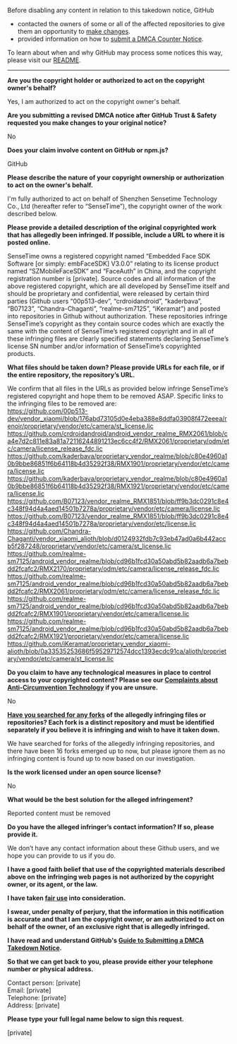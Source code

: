 Before disabling any content in relation to this takedown notice, GitHub
- contacted the owners of some or all of the affected repositories to give them an opportunity to [make changes](https://docs.github.com/en/github/site-policy/dmca-takedown-policy#a-how-does-this-actually-work).
- provided information on how to [submit a DMCA Counter Notice](https://docs.github.com/en/articles/guide-to-submitting-a-dmca-counter-notice).

To learn about when and why GitHub may process some notices this way, please visit our [README](https://github.com/github/dmca/blob/master/README.md#anatomy-of-a-takedown-notice).

---

**Are you the copyright holder or authorized to act on the copyright owner's behalf?**

Yes, I am authorized to act on the copyright owner's behalf.

**Are you submitting a revised DMCA notice after GitHub Trust & Safety requested you make changes to your original notice?**

No

**Does your claim involve content on GitHub or npm.js?**

GitHub

**Please describe the nature of your copyright ownership or authorization to act on the owner's behalf.**

I'm fully authorized to act on behalf of Shenzhen Sensetime Technology Co., Ltd (hereafter refer to “SenseTime”), the copyright owner of the work described below.

**Please provide a detailed description of the original copyrighted work that has allegedly been infringed. If possible, include a URL to where it is posted online.**

SenseTime owns a registered copyright named “Embedded Face SDK Software [or simply: embFaceSDK] V3.0.0” relating to its license product named “SZMobileFaceSDK” and “FaceAuth” in China, and the copyright registration number is [private]. Source codes and all information of the above registered copyright, which are all developed by SenseTime itself and should be proprietary and confidential, were released by certain third parties (Github users “00p513-dev”, “crdroidandroid”, “kaderbava”, “B07123”, “Chandra-Chaganti”, “realme-sm7125”, “iKeramat”) and posted into repositories in Github without authorization. These repositories infringe SenseTime’s copyright as they contain source codes which are exactly the same with the content of SenseTime’s registered copyright and in all of these infringing files are clearly specified statements declaring SenseTime’s license SN number and/or information of SenseTime’s copyrighted products.

**What files should be taken down? Please provide URLs for each file, or if the entire repository, the repository’s URL.**

We confirm that all files in the URLs as provided below infringe SenseTime’s registered copyright and hope them to be removed ASAP. Specific links to the infringing files to be removed are:  
https://github.com/00p513-dev/vendor_xiaomi/blob/176abd73105d0e4eba388e8ddfa03908f472eeea/renoir/proprietary/vendor/etc/camera/st_license.lic
https://github.com/crdroidandroid/android_vendor_realme_RMX2061/blob/ca4e7d2c811e83a81a72116244891213ec6cc4f2/RMX2061/proprietary/odm/etc/camera/license_release_fdc.lic
https://github.com/kaderbava/proprietary_vendor_realme/blob/c80e4960a10b9bbe86851f6b64118b4d35292f38/RMX1901/proprietary/vendor/etc/camera/license.lic
https://github.com/kaderbava/proprietary_vendor_realme/blob/c80e4960a10b9bbe86851f6b64118b4d35292f38/RMX1921/proprietary/vendor/etc/camera/license.lic
https://github.com/B07123/vendor_realme_RMX1851/blob/ff9b3dc0291c8e4c348f94d4a4aed14501b7278a/proprietary/vendor/etc/camera/license.lic
https://github.com/B07123/vendor_realme_RMX1851/blob/ff9b3dc0291c8e4c348f94d4a4aed14501b7278a/proprietary/vendor/etc/license.lic
https://github.com/Chandra-Chaganti/vendor_xiaomi_alioth/blob/d0124932fdb7c93eb47ad0a6b442accb5f287248/proprietary/vendor/etc/camera/st_license.lic
https://github.com/realme-sm7125/android_vendor_realme/blob/cd96b1fcd30a50abd5b82aadb6a7bebdd2fcafc2/RMX2170/proprietary/odm/etc/camera/license_release_fdc.lic
https://github.com/realme-sm7125/android_vendor_realme/blob/cd96b1fcd30a50abd5b82aadb6a7bebdd2fcafc2/RMX2061/proprietary/odm/etc/camera/license_release_fdc.lic
https://github.com/realme-sm7125/android_vendor_realme/blob/cd96b1fcd30a50abd5b82aadb6a7bebdd2fcafc2/RMX1901/proprietary/vendor/etc/camera/license.lic
https://github.com/realme-sm7125/android_vendor_realme/blob/cd96b1fcd30a50abd5b82aadb6a7bebdd2fcafc2/RMX1921/proprietary/vendor/etc/camera/license.lic
https://github.com/iKeramat/proprietary_vendor_xiaomi-alioth/blob/0a33535253686f59529712574dcc1393ecdc91ca/alioth/proprietary/vendor/etc/camera/st_license.lic

**Do you claim to have any technological measures in place to control access to your copyrighted content? Please see our <a href="https://docs.github.com/articles/guide-to-submitting-a-dmca-takedown-notice#complaints-about-anti-circumvention-technology">Complaints about Anti-Circumvention Technology</a> if you are unsure.**

No

**<a href="https://docs.github.com/articles/dmca-takedown-policy#b-what-about-forks-or-whats-a-fork">Have you searched for any forks</a> of the allegedly infringing files or repositories? Each fork is a distinct repository and must be identified separately if you believe it is infringing and wish to have it taken down.**

We have searched for forks of the allegedly infringing repositories, and there have been 16 forks emerged up to now, but please ignore them as no infringing content is found up to now based on our investigation.

**Is the work licensed under an open source license?**

No

**What would be the best solution for the alleged infringement?**

Reported content must be removed

**Do you have the alleged infringer’s contact information? If so, please provide it.**

We don’t have any contact information about these Github users, and we hope you can provide to us if you do.

**I have a good faith belief that use of the copyrighted materials described above on the infringing web pages is not authorized by the copyright owner, or its agent, or the law.**

**I have taken <a href="https://www.lumendatabase.org/topics/22">fair use</a> into consideration.**

**I swear, under penalty of perjury, that the information in this notification is accurate and that I am the copyright owner, or am authorized to act on behalf of the owner, of an exclusive right that is allegedly infringed.**

**I have read and understand GitHub's <a href="https://docs.github.com/articles/guide-to-submitting-a-dmca-takedown-notice/">Guide to Submitting a DMCA Takedown Notice</a>.**

**So that we can get back to you, please provide either your telephone number or physical address.**

Contact person: [private]  
Email: [private]  
Telephone: [private]  
Address: [private]  

**Please type your full legal name below to sign this request.**

[private]  
